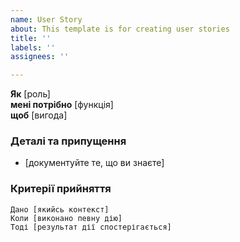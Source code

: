 ```yaml
---
name: User Story
about: This template is for creating user stories
title: ''
labels: ''
assignees: ''

---
```


**Як** [роль]  
 **мені потрібно** [функція]  
 **щоб** [вигода]  
   
 ### Деталі та припущення
 * [документуйте те, що ви знаєте]
   
 ### Критерії прийняття  
   
 ```gherkin
 Дано [якийсь контекст]
 Коли [виконано певну дію]
 Тоді [результат дії спостерігається]
 ```

